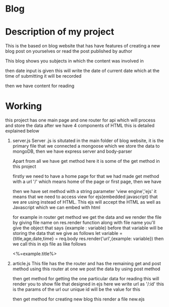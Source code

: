 # Blog

# Description of my project

This is the based on blog website that has have features of creating a new blog post on yourselves or read the post published by author

This blog shows you subjects in which the content was involved in

then date input is given this will write the date of current date which at the time of submitting it will be recorded

then we have content for reading

# Working

this project has one main page and one router for api which will process and store the data after we have 4 components of HTML this is detailed explained below

 1. server.js 
    Server .js is situtated in the main folder of blog website, it is the primary file that we connected a mongoose which we store the data to mongoDB, 
    then we have express server and body-parser

    Apart from all we have get method here it is some of the get method in this project

    firstly we need to have a home page for that we had made get method with a url '/' which means home of the page or first page, then we have 

    then we have set method with a string parameter 'view engine','ejs' it means that we need to access view for ejs(embedded javascript) that we are using instead of HTML. This ejs will accept the HTML as well as Javascript which we can embed with html

    for example in router get method we get the data and we render the file by giving file name on res.render function along with file name you'll give the object that says {example : variable} before that variable will be storing the data that we give as follows
    let variable = {title,age,date,time} = req.body
    res.render('url',{example: variable})
    then we call this in ejs file as like follows

    <div> <%=example.title%> </div>

2. article.js
    This file has the the router and has the remaining get and post method using this router at one we post the data by using post method

    then get method for getting the one particular data for reading this will render you to show file that designed in ejs here we write url as '/:id' this is the params of the url our unique id will be the value for this

    then get method for creating new blog this render a file new.ejs 

    

